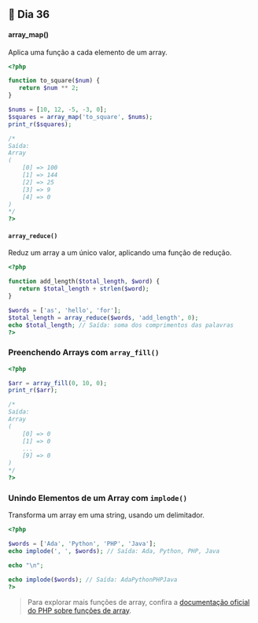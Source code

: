 ## 📌 Dia 36

#### array_map()

Aplica uma função a cada elemento de um array.

```php
<?php

function to_square($num) {
   return $num ** 2;
}

$nums = [10, 12, -5, -3, 0];
$squares = array_map('to_square', $nums);
print_r($squares);

/*
Saída:
Array
(
    [0] => 100
    [1] => 144
    [2] => 25
    [3] => 9
    [4] => 0
)
*/
?>
```

#### `array_reduce()`

Reduz um array a um único valor, aplicando uma função de redução.

```php
<?php

function add_length($total_length, $word) {
   return $total_length + strlen($word);
}

$words = ['as', 'hello', 'for'];
$total_length = array_reduce($words, 'add_length', 0);
echo $total_length; // Saída: soma dos comprimentos das palavras
?>
```

### Preenchendo Arrays com `array_fill()`

```php
<?php

$arr = array_fill(0, 10, 0);
print_r($arr);

/*
Saída:
Array
(
    [0] => 0
    [1] => 0
    ...
    [9] => 0
)
*/
?>
```

### Unindo Elementos de um Array com `implode()`

Transforma um array em uma string, usando um delimitador.

```php
<?php

$words = ['Ada', 'Python', 'PHP', 'Java'];
echo implode(', ', $words); // Saída: Ada, Python, PHP, Java

echo "\n";

echo implode($words); // Saída: AdaPythonPHPJava
?>
```

> Para explorar mais funções de array, confira a [documentação oficial do PHP sobre funções de array](https://www.php.net/manual/en/ref.array.php).

